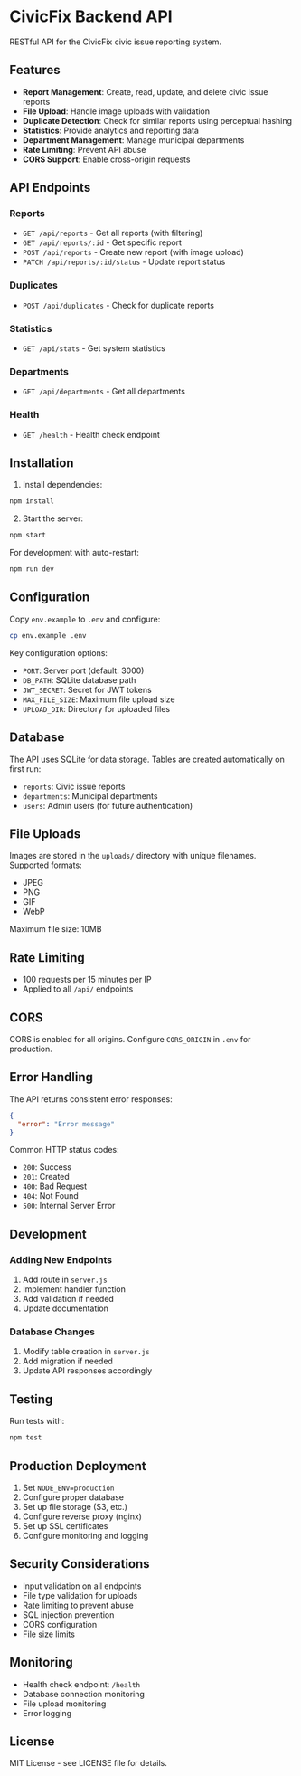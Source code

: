 # CivicFix Backend API

RESTful API for the CivicFix civic issue reporting system.

## Features

- **Report Management**: Create, read, update, and delete civic issue reports
- **File Upload**: Handle image uploads with validation
- **Duplicate Detection**: Check for similar reports using perceptual hashing
- **Statistics**: Provide analytics and reporting data
- **Department Management**: Manage municipal departments
- **Rate Limiting**: Prevent API abuse
- **CORS Support**: Enable cross-origin requests

## API Endpoints

### Reports
- `GET /api/reports` - Get all reports (with filtering)
- `GET /api/reports/:id` - Get specific report
- `POST /api/reports` - Create new report (with image upload)
- `PATCH /api/reports/:id/status` - Update report status

### Duplicates
- `POST /api/duplicates` - Check for duplicate reports

### Statistics
- `GET /api/stats` - Get system statistics

### Departments
- `GET /api/departments` - Get all departments

### Health
- `GET /health` - Health check endpoint

## Installation

1. Install dependencies:
```bash
npm install
```

2. Start the server:
```bash
npm start
```

For development with auto-restart:
```bash
npm run dev
```

## Configuration

Copy `env.example` to `.env` and configure:

```bash
cp env.example .env
```

Key configuration options:
- `PORT`: Server port (default: 3000)
- `DB_PATH`: SQLite database path
- `JWT_SECRET`: Secret for JWT tokens
- `MAX_FILE_SIZE`: Maximum file upload size
- `UPLOAD_DIR`: Directory for uploaded files

## Database

The API uses SQLite for data storage. Tables are created automatically on first run:

- `reports`: Civic issue reports
- `departments`: Municipal departments
- `users`: Admin users (for future authentication)

## File Uploads

Images are stored in the `uploads/` directory with unique filenames. Supported formats:
- JPEG
- PNG
- GIF
- WebP

Maximum file size: 10MB

## Rate Limiting

- 100 requests per 15 minutes per IP
- Applied to all `/api/` endpoints

## CORS

CORS is enabled for all origins. Configure `CORS_ORIGIN` in `.env` for production.

## Error Handling

The API returns consistent error responses:

```json
{
  "error": "Error message"
}
```

Common HTTP status codes:
- `200`: Success
- `201`: Created
- `400`: Bad Request
- `404`: Not Found
- `500`: Internal Server Error

## Development

### Adding New Endpoints

1. Add route in `server.js`
2. Implement handler function
3. Add validation if needed
4. Update documentation

### Database Changes

1. Modify table creation in `server.js`
2. Add migration if needed
3. Update API responses accordingly

## Testing

Run tests with:
```bash
npm test
```

## Production Deployment

1. Set `NODE_ENV=production`
2. Configure proper database
3. Set up file storage (S3, etc.)
4. Configure reverse proxy (nginx)
5. Set up SSL certificates
6. Configure monitoring and logging

## Security Considerations

- Input validation on all endpoints
- File type validation for uploads
- Rate limiting to prevent abuse
- SQL injection prevention
- CORS configuration
- File size limits

## Monitoring

- Health check endpoint: `/health`
- Database connection monitoring
- File upload monitoring
- Error logging

## License

MIT License - see LICENSE file for details.

